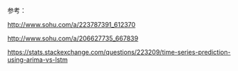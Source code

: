 参考：

http://www.sohu.com/a/223787391_612370





http://www.sohu.com/a/206627735_667839





https://stats.stackexchange.com/questions/223209/time-series-prediction-using-arima-vs-lstm
